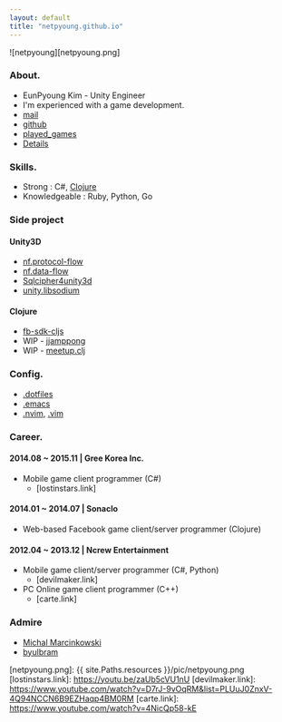 ```yaml
---
layout: default
title: "netpyoung.github.io"
---
```


![netpyoung][netpyoung.png]

### About.
* EunPyoung Kim - Unity Engineer
* I'm experienced with a game development.
* <i class="fa fa-envelope-o"></i>[mail](mailto:netpyoung@gmail.com)
* <i class="fa fa-github"></i>[github](http://github.com/netpyoung)
* [played_games](/resume/played_games.md)
* [Details](/resume/resume_japan)


### Skills.
* Strong : C#, [Clojure](https://www.4clojure.com/user/netpyoung)
* Knowledgeable : Ruby, Python, Go

### Side project
#### Unity3D
* [nf.protocol-flow](https://github.com/netpyoung/nf.protocol-flow)
* [nf.data-flow](https://github.com/netpyoung/nf.data-flow)
* [Sqlcipher4unity3d](https://github.com/netpyoung/SqlCipher4Unity3D)
* [unity.libsodium](https://github.com/netpyoung/unity.libsodium)

#### Clojure
* [fb-sdk-cljs](https://github.com/netpyoung/fb-sdk-cljs)
* WIP - [jjamppong](https://github.com/netpyoung/jjamppong)
* WIP - [meetup.clj](https://github.com/netpyoung/meetup.clj)


### Config.
* [.dotfiles](https://github.com/netpyoung/netpyoung.dotfiles)
* [.emacs](https://github.com/netpyoung/netpyoung.emacs.d)
* [.nvim](https://github.com/netpyoung/netpyoung.nvim), [.vim](https://github.com/netpyoung/netpyoung.vim)



### Career.

#### 2014.08 ~ 2015.11 | Gree Korea Inc.
* Mobile game client programmer (C#)
  - [lostinstars.link]

#### 2014.01 ~ 2014.07 | Sonaclo
* Web-based Facebook game client/server programmer (Clojure)

#### 2012.04 ~ 2013.12 | Ncrew Entertainment
* Mobile game client/server programmer (C#, Python)
  - [devilmaker.link]
* PC Online game client programmer (C++)
  - [carte.link]

### Admire
* [Michal Marcinkowski](https://mm.soldat.pl/)
* [byulbram](http://blog.naver.com/byulbram)


[netpyoung.png]: {{ site.Paths.resources }}/pic/netpyoung.png
[lostinstars.link]: https://youtu.be/zaUb5cVU1nU
[devilmaker.link]: https://www.youtube.com/watch?v=D7rJ-9vOqRM&list=PLUuJ0ZnxV-4Q94NCCN6B9EZHaqp4BM0RM
[carte.link]: https://www.youtube.com/watch?v=4NicQp58-kE
